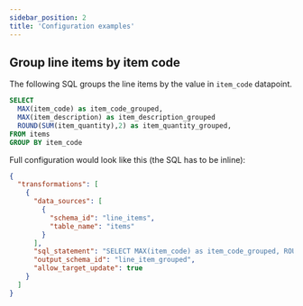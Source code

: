 ```yaml
---
sidebar_position: 2
title: 'Configuration examples'
---
```


## Group line items by item code

The following SQL groups the line items by the value in `item_code` datapoint.

```sql
SELECT
  MAX(item_code) as item_code_grouped,
  MAX(item_description) as item_description_grouped
  ROUND(SUM(item_quantity),2) as item_quantity_grouped,
FROM items
GROUP BY item_code
```

Full configuration would look like this (the SQL has to be inline):

```json
{
  "transformations": [
    {
      "data_sources": [
        {
          "schema_id": "line_items",
          "table_name": "items"
        }
      ],
      "sql_statement": "SELECT MAX(item_code) as item_code_grouped, ROUND(SUM(item_quantity),2) as item_quantity_grouped, MAX(item_description) as item_description_grouped FROM items GROUP BY item_code",
      "output_schema_id": "line_item_grouped",
      "allow_target_update": true
    }
  ]
}
```
